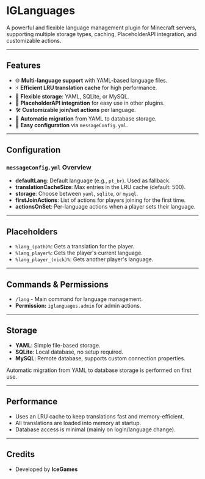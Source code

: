 # IGLanguages

A powerful and flexible language management plugin for Minecraft servers, supporting multiple storage types, caching, PlaceholderAPI integration, and customizable actions.

---

## Features

- 🌐 **Multi-language support** with YAML-based language files.
- ⚡ **Efficient LRU translation cache** for high performance.
- 💾 **Flexible storage**: YAML, SQLite, or MySQL.
- 🔗 **PlaceholderAPI integration** for easy use in other plugins.
- 🛠️ **Customizable join/set actions** per language.
- 🔄 **Automatic migration** from YAML to database storage.
- 📝 **Easy configuration** via `messageConfig.yml`.

---

## Configuration

### `messageConfig.yml` Overview

- **defaultLang**: Default language (e.g., `pt_br`). Used as fallback.
- **translationCacheSize**: Max entries in the LRU cache (default: 500).
- **storage**: Choose between `yaml`, `sqlite`, or `mysql`.
- **firstJoinActions**: List of actions for players joining for the first time.
- **actionsOnSet**: Per-language actions when a player sets their language.

---

## Placeholders

- `%lang_(path)%`: Gets a translation for the player.
- `%lang_player%`: Gets the player's current language.
- `%lang_player_(nick)%`: Gets another player's language.

---

## Commands & Permissions

- `/lang` - Main command for language management.
- **Permission:** `iglanguages.admin` for admin actions.

---

## Storage

- **YAML**: Simple file-based storage.
- **SQLite**: Local database, no setup required.
- **MySQL**: Remote database, supports custom connection properties.

Automatic migration from YAML to database storage is performed on first use.

---

## Performance

- Uses an LRU cache to keep translations fast and memory-efficient.
- All translations are loaded into memory at startup.
- Database access is minimal (mainly on login/language change).

---

## Credits

- Developed by **IceGames**
